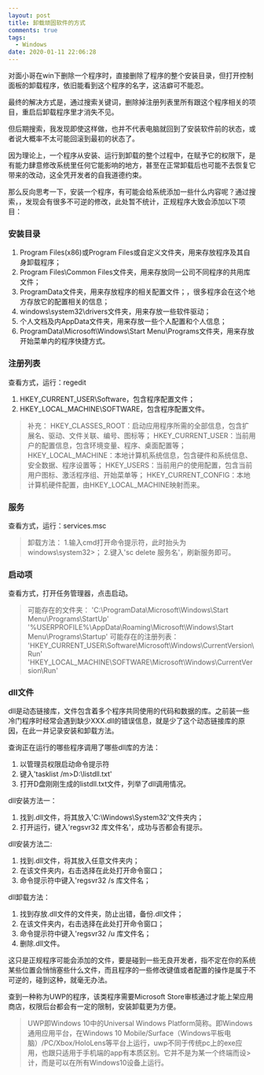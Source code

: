 ```yaml
---
layout: post
title: 卸载顽固软件的方式
comments: true
tags:
  - Windows
date: 2020-01-11 22:06:28
---
```

对面小哥在win下删除一个程序时，直接删除了程序的整个安装目录，但打开控制面板的卸载程序，依旧能看到这个程序的名字，这洁癖可不能忍。
<!--more-->
最终的解决方式是，通过搜索关键词，删除掉注册列表里所有跟这个程序相关的项目，重启后卸载程序里才消失不见。

但后期搜索，我发现即使这样做，也并不代表电脑就回到了安装软件前的状态，或者说大概率不太可能回滚到最初的状态了。

因为理论上，一个程序从安装、运行到卸载的整个过程中，在赋予它的权限下，是有能力肆意修改系统里任何它能影响的地方，甚至在正常卸载后也可能不去恢复它带来的改动，这全凭开发者的自我道德约束。

那么反向思考一下，安装一个程序，有可能会给系统添加一些什么内容呢？通过搜索，，发现会有很多不可逆的修改，此处暂不统计，正规程序大致会添加以下项目：

### 安装目录
1. Program Files(x86)或Program Files或自定义文件夹，用来存放程序及其自身卸载程序；
2. Program Files\Common Files文件夹，用来存放同一公司不同程序的共用库文件；
3. ProgramData文件夹，用来存放程序的相关配置文件；，很多程序会在这个地方存放它的配置相关的信息；
4. windows\system32\drivers文件夹，用来存放一些软件驱动；
5. 个人文档及内AppData文件夹，用来存放一些个人配置和个人信息；
6. ProgramData\Microsoft\Windows\Start Menu\Programs文件夹，用来存放开始菜单内的程序快捷方式。

### 注册列表
查看方式，运行：regedit
1. HKEY_CURRENT_USER\Software，包含程序配置文件；
2. HKEY_LOCAL_MACHINE\SOFTWARE，包含程序配置文件。

>补充：
 HKEY_CLASSES_ROOT：启动应用程序所需的全部信息，包含扩展名、驱动、文件关联、编号、图标等；
 HKEY_CURRENT_USER：当前用户的配置信息，包含环境变量、程序、桌面配置等；
 HKEY_LOCAL_MACHINE：本地计算机系统信息，包含硬件和系统信息、安全数据、程序设置等；
 HKEY_USERS：当前用户的使用配置，包含当前用户图标、激活程序组、开始菜单等；
>HKEY_CURRENT_CONFIG：本地计算机硬件配置，由HKEY_LOCAL_MACHINE映射而来。

### 服务
查看方式，运行：services.msc

>卸载方法：
1.输入cmd打开命令提示符，此时抬头为windows\system32>；
>2.键入'sc delete 服务名'，刷新服务即可。

### 启动项
查看方式，打开任务管理器，点击启动。

>可能存在的文件夹：
 'C:\ProgramData\Microsoft\Windows\Start Menu\Programs\StartUp'
 '%USERPROFILE%\AppData\Roaming\Microsoft\Windows\Start Menu\Programs\Startup'
可能存在的注册列表：
 'HKEY_CURRENT_USER\Software\Microsoft\Windows\CurrentVersion\Run'
>'HKEY_LOCAL_MACHINE\SOFTWARE\Microsoft\Windows\CurrentVersion\Run'

### dll文件
dll是动态链接库，文件包含着多个程序共同使用的代码和数据的库。之前装一些冷门程序时经常会遇到缺少XXX.dll的错误信息，就是少了这个动态链接库的原因，在此一并记录安装和卸载方法。

查询正在运行的哪些程序调用了哪些dll库的方法：
1. 以管理员权限启动命令提示符
2. 键入'tasklist /m>D:\listdll.txt'
3. 打开D盘刚刚生成的listdll.txt文件，列举了dll调用情况。

dll安装方法一：
1. 找到.dll文件，将其放入'C:\Windows\System32'文件夹内；
2. 打开运行，键入'regsvr32 库文件名'，成功与否都会有提示。

dll安装方法二:
1. 找到.dll文件，将其放入任意文件夹内；
2. 在该文件夹内，右击选择在此处打开命令窗口；
3. 命令提示符中键入'regsvr32 /s 库文件名；

dll卸载方法：
1. 找到存放.dll文件的文件夹，防止出错，备份.dll文件；
2. 在该文件夹内，右击选择在此处打开命令窗口；
3. 命令提示符中键入'regsvr32 /u 库文件名；
4. 删除.dll文件。

这只是正规程序可能会添加的文件，要是碰到一些无良开发者，指不定在你的系统某些位置会悄悄塞些什么文件，而且程序的一些修改键值或者配置的操作是属于不可逆的，碰到这种，就毫无办法。

查到一种称为UWP的程序，该类程序需要Microsoft Store审核通过才能上架应用商店，权限后台都会有一定的限制，安装卸载更为方便。

>UWP即Windows 10中的Universal Windows Platform简称。即Windows通用应用平台，在Windows 10 Mobile/Surface（Windows平板电脑）/PC/Xbox/HoloLens等平台上运行，uwp不同于传统pc上的exe应用，也跟只适用于手机端的app有本质区别。它并不是为某一个终端而设>计，而是可以在所有Windows10设备上运行。